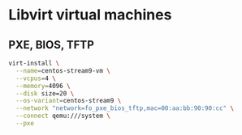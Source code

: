 # Libvirt virtual machines

## PXE, BIOS, TFTP

```bash
virt-install \
  --name=centos-stream9-vm \
  --vcpus=4 \
  --memory=4096 \
  --disk size=20 \
  --os-variant=centos-stream9 \
  --network "network=fo_pxe_bios_tftp,mac=00:aa:bb:90:90:cc" \
  --connect qemu:///system \
  --pxe
```
